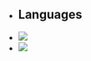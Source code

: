 - ## Languages
- ![](https://img.shields.io/badge/-googlebigquery-669DF6.svg?logo=googlebigquery)
- ![](https://github-readme-stats.vercel.app/api/top-langs?username=Kunikan4629&show_icons=true&locale=en&layout=compact)
<!---
Kunikan4629/Kunikan4629 is a ✨ special ✨ repository because its `README.md` (this file) appears on your GitHub profile.
You can click the Preview link to take a look at your changes.
--->
